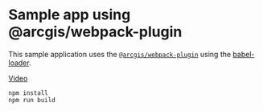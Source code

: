 # Sample app using @arcgis/webpack-plugin

This sample application uses the [`@arcgis/webpack-plugin`](https://github.com/esri/arcgis-webpack-plugin) using the [babel-loader](https://github.com/babel/babel-loader).

[Video](https://youtu.be/gTFZgLYegDY)

```
npm install
npm run build
```
